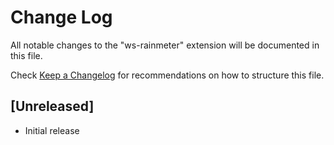 # Change Log
All notable changes to the "ws-rainmeter" extension will be documented in this file.

Check [Keep a Changelog](http://keepachangelog.com/) for recommendations on how to structure this file.

## [Unreleased]
- Initial release
